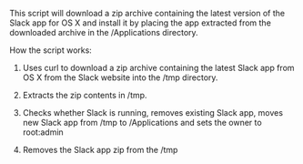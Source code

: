 This script will download a zip archive containing the latest version of the Slack app for OS X and install it by placing the app extracted from the downloaded archive in the /Applications directory.

How the script works:

1. Uses curl to download a zip archive containing the latest Slack app from OS X from the Slack website into the /tmp directory.

2. Extracts the zip contents in /tmp.

3. Checks whether Slack is running, removes existing Slack app, moves new Slack app from /tmp to /Applications and sets the owner to root:admin

4. Removes the Slack app zip from the /tmp
